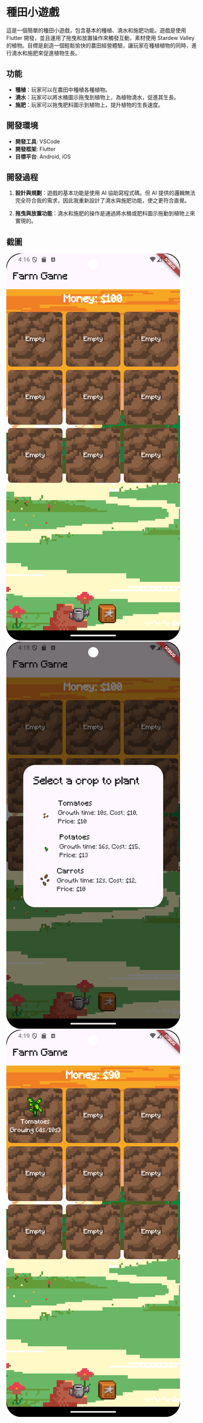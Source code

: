 # 種田小遊戲

這是一個簡單的種田小遊戲，包含基本的種植、澆水和施肥功能。遊戲是使用 Flutter 開發，並且運用了拖曳和放置操作來觸發互動，素材使用 Stardew Valley 的植物。目標是創造一個輕鬆愉快的農田經營體驗，讓玩家在種植植物的同時，進行澆水和施肥來促進植物生長。

## 功能

- **種植**：玩家可以在農田中種植各種植物。
- **澆水**：玩家可以將水桶圖示拖曳到植物上，為植物澆水，促進其生長。
- **施肥**：玩家可以拖曳肥料圖示到植物上，提升植物的生長速度。

## 開發環境

- **開發工具**: VSCode
- **開發框架**: Flutter
- **目標平台**: Android, iOS

## 開發過程

1. **設計與規劃**：遊戲的基本功能是使用 AI 協助寫程式碼。但 AI 提供的邏輯無法完全符合我的需求，因此我重新設計了澆水與施肥功能，使之更符合直覺。

2. **拖曳與放置功能**：澆水和施肥的操作是通過將水桶或肥料圖示拖動到植物上來實現的。

## 截圖

![初始畫面](/assets/Demo_1.png)
![選擇種植](/assets/Choose_plant.png)
![生長過程](/assets/growing.png)